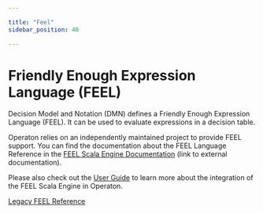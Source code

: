 ```yaml
---

title: "Feel"
sidebar_position: 40

---
```


# Friendly Enough Expression Language (FEEL)

Decision Model and Notation (DMN) defines a Friendly Enough Expression Language (FEEL). It can be used to evaluate expressions in a decision table.

Operaton relies on an independently maintained project to provide FEEL support. You can find the documentation about the FEEL Language Reference in the [FEEL Scala Engine Documentation](https://camunda.github.io/feel-scala/) (link to external documentation).

Please also check out the [User Guide](../../../user-guide/dmn-engine/feel/index.md) to learn more about the integration of the FEEL Scala Engine in Operaton.

[Legacy FEEL Reference](./legacy/index.md)

